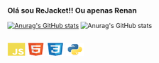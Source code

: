 ### Olá sou ReJacket!! Ou apenas Renan

<!--
**ReJacket/ReJacket** is a ✨ _special_ ✨ repository because its `README.md` (this file) appears on your GitHub profile.

Here are some ideas to get you started:

- 🔭 Estou trabalhahndo em um projeto na instituição SENAC 
- 🎴 No momento estou aprendendo PHP e Java script 
- 🌌 Estou procurando ajuda pra poder entender a linguagem PHP
- 🐔 Um fato interessante sobre mim e que sou muito fâ do jogo Hotline miami
-->
[![Anurag's GitHub stats](https://github-readme-stats.vercel.app/api?username=ReJacket)](https://github.com/anuraghazra/github-readme-stats)
![Anurag's GitHub stats](https://github-readme-stats.vercel.app/api?username=ReJacket&hide=contribs,prs)

<div style="display: inline_block"><br>
  <img align="center" alt="Rafa-Js" height="30" width="40" src="https://raw.githubusercontent.com/devicons/devicon/master/icons/javascript/javascript-plain.svg">
  <img align="center" alt="Rafa-HTML" height="30" width="40" src="https://raw.githubusercontent.com/devicons/devicon/master/icons/html5/html5-original.svg">
  <img align="center" alt="Rafa-CSS" height="30" width="40" src="https://raw.githubusercontent.com/devicons/devicon/master/icons/css3/css3-original.svg">
  <img align="center" alt="Rafa-Python" height="30" width="40" src="https://raw.githubusercontent.com/devicons/devicon/master/icons/python/python-original.svg">
</div>
